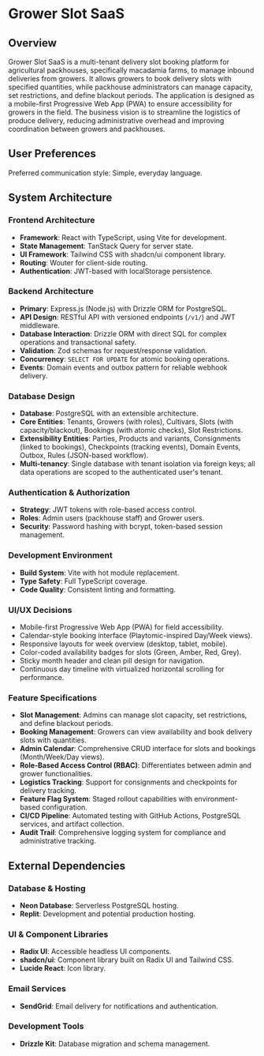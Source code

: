 # Grower Slot SaaS

## Overview
Grower Slot SaaS is a multi-tenant delivery slot booking platform for agricultural packhouses, specifically macadamia farms, to manage inbound deliveries from growers. It allows growers to book delivery slots with specified quantities, while packhouse administrators can manage capacity, set restrictions, and define blackout periods. The application is designed as a mobile-first Progressive Web App (PWA) to ensure accessibility for growers in the field. The business vision is to streamline the logistics of produce delivery, reducing administrative overhead and improving coordination between growers and packhouses.

## User Preferences
Preferred communication style: Simple, everyday language.

## System Architecture

### Frontend Architecture
- **Framework**: React with TypeScript, using Vite for development.
- **State Management**: TanStack Query for server state.
- **UI Framework**: Tailwind CSS with shadcn/ui component library.
- **Routing**: Wouter for client-side routing.
- **Authentication**: JWT-based with localStorage persistence.

### Backend Architecture
- **Primary**: Express.js (Node.js) with Drizzle ORM for PostgreSQL.
- **API Design**: RESTful API with versioned endpoints (`/v1/`) and JWT middleware.
- **Database Interaction**: Drizzle ORM with direct SQL for complex operations and transactional safety.
- **Validation**: Zod schemas for request/response validation.
- **Concurrency**: `SELECT FOR UPDATE` for atomic booking operations.
- **Events**: Domain events and outbox pattern for reliable webhook delivery.

### Database Design
- **Database**: PostgreSQL with an extensible architecture.
- **Core Entities**: Tenants, Growers (with roles), Cultivars, Slots (with capacity/blackout), Bookings (with atomic checks), Slot Restrictions.
- **Extensibility Entities**: Parties, Products and variants, Consignments (linked to bookings), Checkpoints (tracking events), Domain Events, Outbox, Rules (JSON-based workflow).
- **Multi-tenancy**: Single database with tenant isolation via foreign keys; all data operations are scoped to the authenticated user's tenant.

### Authentication & Authorization
- **Strategy**: JWT tokens with role-based access control.
- **Roles**: Admin users (packhouse staff) and Grower users.
- **Security**: Password hashing with bcrypt, token-based session management.

### Development Environment
- **Build System**: Vite with hot module replacement.
- **Type Safety**: Full TypeScript coverage.
- **Code Quality**: Consistent linting and formatting.

### UI/UX Decisions
- Mobile-first Progressive Web App (PWA) for field accessibility.
- Calendar-style booking interface (Playtomic-inspired Day/Week views).
- Responsive layouts for week overview (desktop, tablet, mobile).
- Color-coded availability badges for slots (Green, Amber, Red, Grey).
- Sticky month header and clean pill design for navigation.
- Continuous day timeline with virtualized horizontal scrolling for performance.

### Feature Specifications
- **Slot Management**: Admins can manage slot capacity, set restrictions, and define blackout periods.
- **Booking Management**: Growers can view availability and book delivery slots with quantities.
- **Admin Calendar**: Comprehensive CRUD interface for slots and bookings (Month/Week/Day views).
- **Role-Based Access Control (RBAC)**: Differentiates between admin and grower functionalities.
- **Logistics Tracking**: Support for consignments and checkpoints for delivery tracking.
- **Feature Flag System**: Staged rollout capabilities with environment-based configuration.
- **CI/CD Pipeline**: Automated testing with GitHub Actions, PostgreSQL services, and artifact collection.
- **Audit Trail**: Comprehensive logging system for compliance and administrative tracking.

## External Dependencies

### Database & Hosting
- **Neon Database**: Serverless PostgreSQL hosting.
- **Replit**: Development and potential production hosting.

### UI & Component Libraries
- **Radix UI**: Accessible headless UI components.
- **shadcn/ui**: Component library built on Radix UI and Tailwind CSS.
- **Lucide React**: Icon library.

### Email Services
- **SendGrid**: Email delivery for notifications and authentication.

### Development Tools
- **Drizzle Kit**: Database migration and schema management.
